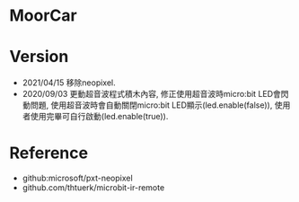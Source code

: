# MoorCar

# Version
* 2021/04/15 移除neopixel.
* 2020/09/03 更動超音波程式積木內容, 修正使用超音波時micro:bit LED會閃動問題, 使用超音波時會自動關閉micro:bit LED顯示(led.enable(false)), 使用者使用完畢可自行啟動(led.enable(true)).

# Reference
* github:microsoft/pxt-neopixel
* github.com/thtuerk/microbit-ir-remote


